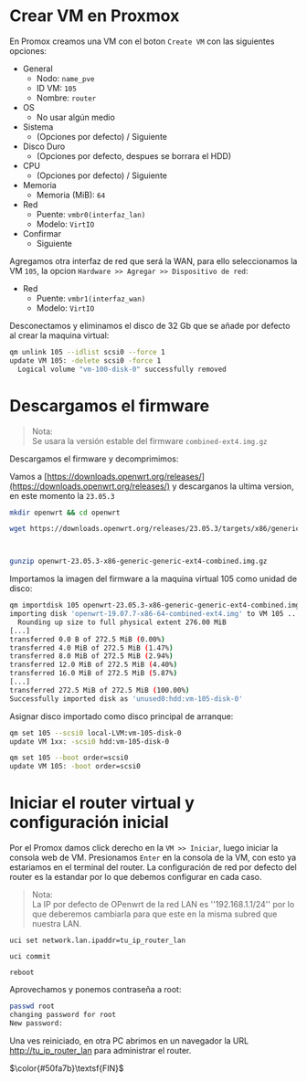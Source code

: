 # Crear VM en Proxmox

En Promox creamos una VM con el boton `Create VM` con las siguientes opciones:

* General
  - Nodo: `name_pve`
  - ID VM: `105`
  - Nombre: `router`
* OS
  - No usar algún medio
* Sistema
  - (Opciones por defecto) / Siguiente
* Disco Duro
  - (Opciones por defecto, despues se borrara el HDD)
* CPU
  - (Opciones por defecto) / Siguiente
* Memoria
  - Memoria (MiB): `64`
* Red
   - Puente: `vmbr0(interfaz_lan)`
   - Modelo: `VirtIO`
* Confirmar
   - Siguiente

Agregamos otra interfaz de red que será la WAN, para ello seleccionamos la VM `105`,  la opcion `Hardware >> Agregar >> Dispositivo de red`:
* Red
  - Puente: `vmbr1(interfaz_wan)`
  - Modelo: `VirtIO`

Desconectamos y eliminamos el disco de 32 Gb que se añade por defecto al crear la maquina virtual:

```bash
qm unlink 105 --idlist scsi0 --force 1
update VM 105: -delete scsi0 -force 1
  Logical volume "vm-100-disk-0" successfully removed
```


# Descargamos el firmware

> Nota:\
>Se usara la versión estable del firmware `combined-ext4.img.gz`

Descargamos el firmware y decomprimimos:

Vamos a [https://downloads.openwrt.org/releases/](https://downloads.openwrt.org/releases/) y descarganos la ultima version, en este momento la `23.05.3`

```bash
mkdir openwrt && cd openwrt

wget https://downloads.openwrt.org/releases/23.05.3/targets/x86/generic/openwrt-23.05.3-x86-generic-generic-ext4-combined.img.gz



gunzip openwrt-23.05.3-x86-generic-generic-ext4-combined.img.gz
```

Importamos la imagen del firmware a la maquina virtual 105 como unidad de disco:

```bash
qm importdisk 105 openwrt-23.05.3-x86-generic-generic-ext4-combined.img local-lvm
importing disk 'openwrt-19.07.7-x86-64-combined-ext4.img' to VM 105 ...
  Rounding up size to full physical extent 276.00 MiB
[...]
transferred 0.0 B of 272.5 MiB (0.00%)
transferred 4.0 MiB of 272.5 MiB (1.47%)
transferred 8.0 MiB of 272.5 MiB (2.94%)
transferred 12.0 MiB of 272.5 MiB (4.40%)
transferred 16.0 MiB of 272.5 MiB (5.87%)
[...]
transferred 272.5 MiB of 272.5 MiB (100.00%)
Successfully imported disk as 'unused0:hdd:vm-105-disk-0'
```

Asignar disco importado como disco principal de arranque:

```bash
qm set 105 --scsi0 local-LVM:vm-105-disk-0 
update VM 1xx: -scsi0 hdd:vm-105-disk-0

qm set 105 --boot order=scsi0
update VM 105: -boot order=scsi0
```


# Iniciar el router virtual y configuración inicial

Por el Promox damos click derecho en la `VM >> Iniciar`, luego iniciar la consola web de VM. Presionamos `Enter` en la consola de la VM, con esto ya estariamos en el terminal del router. La configuración de red por defecto del router es la estandar por lo que debemos configurar en cada caso. 

> Nota:\
>La IP por defecto de OPenwrt de la red LAN es ''192.168.1.1/24'' por lo que deberemos cambiarla para que este en la misma subred que nuestra LAN.

```nash
uci set network.lan.ipaddr=tu_ip_router_lan

uci commit

reboot
```

Aprovechamos y ponemos contraseña a root:

```bash
passwd root
changing password for root
New password:
```

Una ves reiniciado, en otra PC abrimos en un navegador la URL [http://tu_ip_router_lan](http://tu_ip_router_lan) para administrar el router.

$\color{#50fa7b}\textsf{FIN}$
















